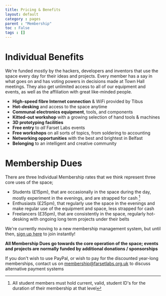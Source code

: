 ```yaml
---
title: Pricing & Benefits
layout: default
category : pages
parent : "Membership"
toc : False
tags : []
---
```


# Individual Benefits

We're funded mostly by the hackers, developers and inventors that use the space every day for their ideas and projects. Every member has a say in what goes on and has voting powers in decisions made at Town Hall meetings. They also get unlimited access to all of our equipment and events, as well as the affiliation with great like-minded people.

*   **High-speed fibre Internet connection** &amp; WiFi provided by Tibus
*   **Hot-desking** and access to the space anytime
*   **Communal** **electronics equipment**, tools, and components
*   **Kitted-out workshop** with a growing selection of hand tools &amp; machines
*   **3D prototyping facilities**
*   **Free entry** to _all_ Farset Labs events
*   **Free workshops** on all sorts of topics, from soldering to accounting
*   **Networking opportunities** with the best and brightest in Belfast
*   **Belonging** to an intelligent and creative community

# Membership Dues

There are three Individual Membership rates that we think represent three core uses of the space; 

* Students (£15pm), that are occasionally in the space during the day, mostly experiment in the evenings, and are strapped for cash [^cards]
* Enthusiasts (£25pm), that regularly use the space in the evenings and make regular use of the equipment and space, less strapped for cash
* Freelancers (£35pm), that are consistently in the space, regularly hot-desking with ongoing long term projects under their belts

We're currently moving to a new membership management system, but until then, [sign up here](http://farsetlabs.org.uk/blog/membership/) to join instantly!

**All Membership Dues go towards the core operation of the space; events and projects are normally funded by additional donations / sponsorships**
 
If you don't wish to use PayPal, or wish to pay for the discounted year-long memberships, contact us on [membership@farsetlabs.org.uk](mailto:membership@farsetlabs.org.uk) to discuss alternative payment systems

[^cards]: All student members must hold current, valid, student ID's for the duration of their membership at that level


